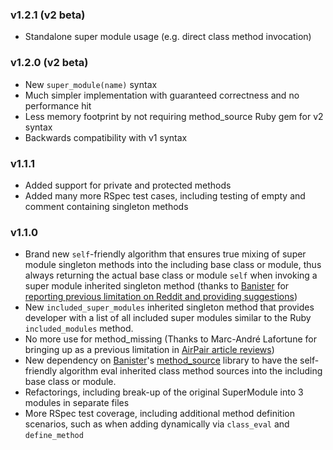 ### v1.2.1 (v2 beta)

* Standalone super module usage (e.g. direct class method invocation)

### v1.2.0 (v2 beta)

* New `super_module(name)` syntax
* Much simpler implementation with guaranteed correctness and no performance hit
* Less memory footprint by not requiring method_source Ruby gem for v2 syntax
* Backwards compatibility with v1 syntax

### v1.1.1

* Added support for private and protected methods
* Added many more RSpec test cases, including testing of empty and comment containing singleton methods

### v1.1.0

 * Brand new `self`-friendly algorithm that ensures true mixing of super module singleton methods into the including base class or module, thus always returning the actual base class or module `self` when invoking a super module inherited singleton method (thanks to [Banister](https://github.com/banister) for [reporting previous limitation on Reddit and providing suggestions](http://www.reddit.com/r/ruby/comments/30j66y/step_aside_activesupportconcern_supermodule_is/))
 * New `included_super_modules` inherited singleton method that provides developer with a list of all included super modules similar to the Ruby `included_modules` method.
 * No more use for method_missing (Thanks to Marc-André Lafortune for bringing up as a previous limitation in [AirPair article reviews](https://www.airpair.com/ruby/posts/step-aside-activesupportconcern-supermodule-is-the-new-sheriff-in-town))
 * New dependency on [Banister](https://github.com/banister)'s [method_source](https://github.com/banister/method_source) library to have the self-friendly algorithm eval inherited class method sources into the including base class or module.
 * Refactorings, including break-up of the original SuperModule into 3 modules in separate files
 * More RSpec test coverage, including additional method definition scenarios, such as when adding dynamically via `class_eval` and `define_method`
